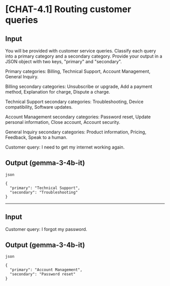 # [CHAT-4.1] Routing customer queries

## Input

You will be provided with customer service queries. Classify each query into a primary category and a secondary category. Provide your output in a JSON object with two keys, "primary" and "secondary".

Primary categories: Billing, Technical Support, Account Management, General Inquiry.

Billing secondary categories: Unsubscribe or upgrade, Add a payment method, Explanation for charge, Dispute a charge.

Technical Support secondary categories: Troubleshooting, Device compatibility, Software updates.

Account Management secondary categories: Password reset, Update personal information, Close account, Account security.

General Inquiry secondary categories: Product information, Pricing, Feedback, Speak to a human.

Customer query: I need to get my internet working again.

## Output (gemma-3-4b-it)

```
json

{
  "primary": "Technical Support",
  "secondary": "Troubleshooting"
}
```

---

## Input

Customer query: I forgot my password.

## Output (gemma-3-4b-it)

```
json

{
  "primary": "Account Management",
  "secondary": "Password reset"
}
```

